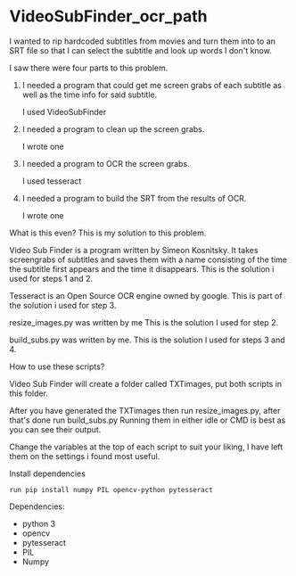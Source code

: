 # VideoSubFinder_ocr_path

I wanted to rip hardcoded subtitles from movies and turn them into to an SRT file so that I can select the subtitle and look up words I don't know.

I saw there were four parts to this problem.

1. I needed a program that could get me screen grabs of each subtitle as well as the time info for said subtitle.

    I used VideoSubFinder

2. I needed a program to clean up the screen grabs.
    
    I wrote one

3. I needed a program to OCR the screen grabs.
    
    I used tesseract

4. I needed a program to build the SRT from the results of OCR.
    
    I wrote one


What is this even?
This is my solution to this problem.

Video Sub Finder is a program written by Simeon Kosnitsky. It takes screengrabs of subtitles and saves them with a name consisting of the time the subtitle first appears and the time it disappears. This is the solution i used for steps 1 and 2.

Tesseract is an Open Source OCR engine owned by google. This is part of the solution i used for step 3.

resize_images.py was written by me This is the solution I used for step 2.

build_subs.py was written by me. This is the solution I used for steps 3 and 4.


How to use these scripts?

Video Sub Finder will create a folder called TXTimages, put both scripts in this folder.

After you have generated the TXTimages then run resize_images.py, after that's done run build_subs.py
Running them in either idle or CMD is best as you can see their output.

Change the variables at the top of each script to suit your liking, I have left them on the settings i found most useful.


Install dependencies

    run pip install numpy PIL opencv-python pytesseract

Dependencies:
* python 3
* opencv
* pytesseract
* PIL
* Numpy
